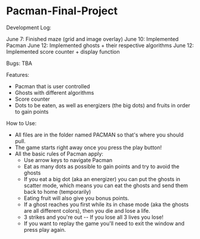 
# Pacman-Final-Project

Development Log:

June 7: Finished maze (grid and image overlay)
June 10: Implemented Pacman
June 12: Implemented ghosts + their respective algorithms
June 12: Implemented score counter + display function

Bugs:
TBA

Features:
- Pacman that is user controlled
- Ghosts with different algorithms
- Score counter
- Dots to be eaten, as well as energizers (the big dots) and fruits in order to gain points

How to Use:
- All files are in the folder named PACMAN so that's where you should pull.
- The game starts right away once you press the play button!
- All the basic rules of Pacman apply:
  - Use arrow keys to navigate Pacman
  - Eat as many dots as possible to gain points and try to avoid the ghosts
  - If you eat a big dot (aka an energizer) you can put the ghosts in scatter mode, which means you can eat the ghosts and send them back to home (temporarily)
  - Eating fruit will also give you bonus points.
  - If a ghost reaches you first while its in chase mode (aka the ghosts are all different colors), then you die and lose a life.
  - 3 strikes and you're out -- If you lose all 3 lives you lose!
  - If you want to replay the game you'll need to exit the window and press play again.
  